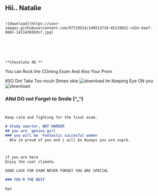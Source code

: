## Hii..  Natalie                                                                             

                                        
                                                                                       ![download](https://user-images.githubusercontent.com/97729524/149513718-45119822-c42e-4ae7-860c-14114365b9c7.jpg)





                                                                                                              **Chocolate XD **

You can Rock the COming Exam  And Also Your Prom 

#SO Dnt Take Too mcuh Strees okie ![download](https://user-images.githubusercontent.com/97729524/149513351-32bfd534-489b-4764-87e8-2fa1e289befe.jpg)
Im Keeping Eye ON you 
                                                               ![download](https://user-images.githubusercontent.com/97729524/149513591-6188e127-3129-492c-a1d1-2bfb0ee47de0.jpg)


                                                                      

### ANd DO not Forget to Smile (^_^) 


```markdown


Keep calm and fighting for the final exam.

# Study smarter, NOT HARDER
## you are  genius girl  
### you will be  Fantastic succesful women  
- Btw im proud of you and i will be ALways you are suprb.



if you are here 
Enjoy the cool climate.

GOOD LUCK FOR EXAM NEVER FORGET YOU ARE SPECIAL  

### YOU R THE BEST 
  
bye

